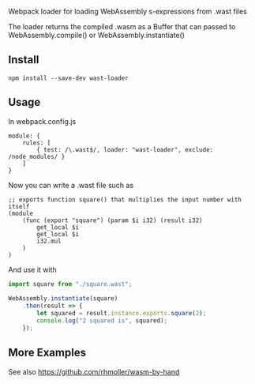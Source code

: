 Webpack loader for loading WebAssembly s-expressions from .wast files

The loader returns the compiled .wasm as a Buffer that can passed to 
WebAssembly.compile() or WebAssembly.instantiate()

## Install

    npm install --save-dev wast-loader

## Usage

In webpack.config.js

    module: {
        rules: [
            { test: /\.wast$/, loader: "wast-loader", exclude: /node_modules/ }
        ]
    }
      
Now you can write a .wast file such as

    ;; exports function square() that multiplies the input number with itself
    (module
        (func (export "square") (param $i i32) (result i32)
            get_local $i
            get_local $i
            i32.mul
        )
    )

And use it with

```javascript
import square from "./square.wast";
    
WebAssembly.instantiate(square)
    .then(result => {
        let squared = result.instance.exports.square(2);
        console.log("2 squared is", squared);
    });
```

## More Examples

See also https://github.com/rhmoller/wasm-by-hand

